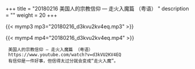 +++
title = "20180216  美国人的宗教信仰 — 走火入魔篇 （粤语） "
description = ""
weight = 20
+++

{{< mymp3 mp3="20180216_d3kvu2kv4eq.mp3" >}}

{{< mymp4 mp4="20180216_d3kvu2kv4eq.mp4" >}}

     美国人的宗教信仰 — 走火入魔篇 （粤语） 
     https://www.youtube.com/watch?v=d3kVU2KV4EQ 
     有信仰是一件好事，但信得太过分就会变成“走火入魔”。 
